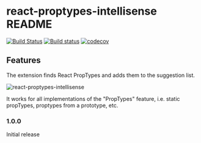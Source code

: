 # react-proptypes-intellisense README

[![Build Status](https://travis-ci.org/of-human-bondage/react-proptypes-intellisense.svg?branch=master)](https://travis-ci.org/of-human-bondage/react-proptypes-intellisense) [![Build status](https://ci.appveyor.com/api/projects/status/gxr50is52835550r?svg=true)](https://ci.appveyor.com/project/tempora-mutantur/react-proptypes-intellisense) [![codecov](https://codecov.io/gh/of-human-bondage/react-proptypes-intellisense/branch/master/graph/badge.svg)](https://codecov.io/gh/of-human-bondage/react-proptypes-intellisense)

## Features

The extension finds React PropTypes and adds them to the suggestion list.


![react-proptypes-intellisense](images/ReactProptypesIntelliSense.gif)

It works for all implementations of the "PropTypes" feature, i.e. static propTypes, proptypes from a prototype, etc.



### 1.0.0

Initial release
